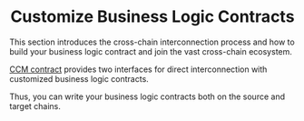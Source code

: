 <h1 align="center">Customize Business Logic Contracts</h1>

This section introduces the cross-chain interconnection process and how to build your business logic contract and join the vast cross-chain ecosystem.

[CCM contract](../../new_chain/side_chain/contracts.md#1-introduction-to-cross-chain-contracts) provides two interfaces for direct interconnection with customized business logic contracts.

Thus, you can write your business logic contracts both on the source and target chains.
